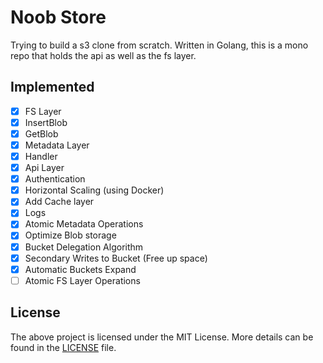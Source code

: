 # Noob Store

Trying to build a s3 clone from scratch.
Written in Golang, this is a mono repo that holds the api as well as the fs layer.

## Implemented 

- [x] FS Layer
- [x] InsertBlob
- [x] GetBlob
- [x] Metadata Layer
- [x] Handler
- [x] Api Layer
- [x] Authentication
- [x] Horizontal Scaling (using Docker)
- [x] Add Cache layer
- [x] Logs
- [x] Atomic Metadata Operations
- [x] Optimize Blob storage
- [x] Bucket Delegation Algorithm
- [x] Secondary Writes to Bucket (Free up space)
- [x] Automatic Buckets Expand
- [ ] Atomic FS Layer Operations

## License

The above project is licensed under the MIT License. More details can be found in the [LICENSE](LICENSE) file.

